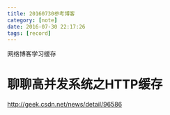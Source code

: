 ```yaml
---
title: 20160730参考博客
category: [note]
date: 2016-07-30 22:17:26
tags: [record]
---
```


网络博客学习缓存

<!--more-->
#   聊聊高并发系统之HTTP缓存
http://geek.csdn.net/news/detail/96586